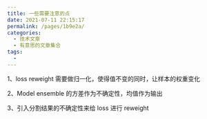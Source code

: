 ```yaml
---
title: 一些需要注意的点
date: 2021-07-11 22:15:17
permalink: /pages/1b9e2a/
categories:
  - 技术文章
  - 有意思的文章集合
tags:
  - 
---
```

1、loss reweight 需要做归一化，使得值不变的同时，让样本的权重变化

2、Model ensemble 的方差作为不确定性，均值作为输出

3、引入分割结果的不确定性来给 loss 进行 reweight



